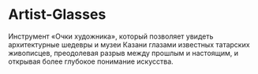 # Artist-Glasses
Инструмент «Очки художника», который позволяет увидеть архитектурные шедевры и музеи Казани глазами известных татарских живописцев, преодолевая разрыв между прошлым и настоящим, и открывая более глубокое понимание искусства.
